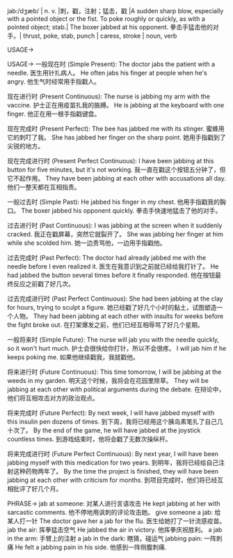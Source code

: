 jab:/dʒæb/ | n. v. |刺，戳，注射；猛击，戳 |A sudden sharp blow, especially with a pointed object or the fist.  To poke roughly or quickly, as with a pointed object; stab.| The boxer jabbed at his opponent.  拳击手猛击他的对手。|  thrust, poke, stab, punch | caress, stroke | noun, verb

USAGE->

USAGE->
一般现在时 (Simple Present):
The doctor jabs the patient with a needle.  医生用针扎病人。
He often jabs his finger at people when he's angry. 他生气时经常用手指戳人。

现在进行时 (Present Continuous):
The nurse is jabbing my arm with the vaccine.  护士正在用疫苗扎我的胳膊。
He is jabbing at the keyboard with one finger. 他正在用一根手指戳键盘。

现在完成时 (Present Perfect):
The bee has jabbed me with its stinger. 蜜蜂用它的刺叮了我。
She has jabbed her finger on the sharp point. 她用手指戳到了尖锐的地方。

现在完成进行时 (Present Perfect Continuous):
I have been jabbing at this button for five minutes, but it's not working. 我一直在戳这个按钮五分钟了，但它不起作用。
They have been jabbing at each other with accusations all day.  他们一整天都在互相指责。

一般过去时 (Simple Past):
He jabbed his finger in my chest.  他用手指戳我的胸口。
The boxer jabbed his opponent quickly. 拳击手快速地猛击了他的对手。

过去进行时 (Past Continuous):
I was jabbing at the screen when it suddenly cracked.  我正在戳屏幕，突然它就裂开了。
She was jabbing her finger at him while she scolded him. 她一边责骂他，一边用手指戳他。

过去完成时 (Past Perfect):
The doctor had already jabbed me with the needle before I even realized it. 医生在我意识到之前就已经给我打针了。
He had jabbed the button several times before it finally responded.  他在按钮最终反应之前戳了好几次。

过去完成进行时 (Past Perfect Continuous):
She had been jabbing at the clay for hours, trying to sculpt a figure. 她已经戳了好几个小时的黏土，试图塑造一个人物。
They had been jabbing at each other with insults for weeks before the fight broke out.  在打架爆发之前，他们已经互相辱骂了好几个星期。

一般将来时 (Simple Future):
The nurse will jab you with the needle quickly, so it won't hurt much. 护士会很快给你打针，所以不会很疼。
I will jab him if he keeps poking me. 如果他继续戳我，我就戳他。

将来进行时 (Future Continuous):
This time tomorrow, I will be jabbing at the weeds in my garden. 明天这个时候，我将会在花园里除草。
They will be jabbing at each other with political arguments during the debate.  在辩论中，他们将互相攻击对方的政治观点。

将来完成时 (Future Perfect):
By next week, I will have jabbed myself with this insulin pen dozens of times. 到下周，我将已经用这个胰岛素笔扎了自己几十次了。
By the end of the game, he will have jabbed at the joystick countless times.  到游戏结束时，他将会戳了无数次操纵杆。

将来完成进行时 (Future Perfect Continuous):
By next year, I will have been jabbing myself with this medication for two years. 到明年，我将已经给自己注射这种药物两年了。
By the time the project is finished, they will have been jabbing at each other with criticism for months.  到项目完成时，他们将已经互相批评了好几个月。


PHRASE->
jab at someone:  对某人进行言语攻击  He kept jabbing at her with sarcastic comments. 他不停地用讽刺的评论攻击她。
give someone a jab: 给某人打一针 The doctor gave her a jab for the flu. 医生给她打了一针流感疫苗。
jab the air:  挥拳猛击空气 He jabbed the air in victory. 他挥拳庆祝胜利。
a jab in the arm:  手臂上的注射 a jab in the dark:  瞎猜，碰运气
jabbing pain:  一阵刺痛 He felt a jabbing pain in his side. 他感到一阵侧腹刺痛.
